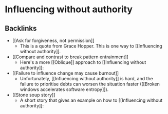 # Influencing without authority
## Backlinks
* [[Ask for forgiveness, not permission]]
	* This is a quote from Grace Hopper. This is one way to [[Influencing without authority]].
* [[Compare and contrast to break pattern entrainment]]
	* Here's a more [[Oblique]] approach to [[Influencing without authority]]:
* [[Failure to influence change may cause burnout]]
	* Unfortunately, [[Influencing without authority]] is hard, and the failure to prioritise debts can worsen the situation faster ([[Broken windows accelerates software entropy]]).
* [[Stone soup story]]
	* A short story that gives an example on how to [[Influencing without authority]]:

<!-- #evergreen -->

<!-- {BearID:42F1FBB4-43D3-4B6D-8197-19F9066B0650-91861-0000122855C5AEA7} -->

